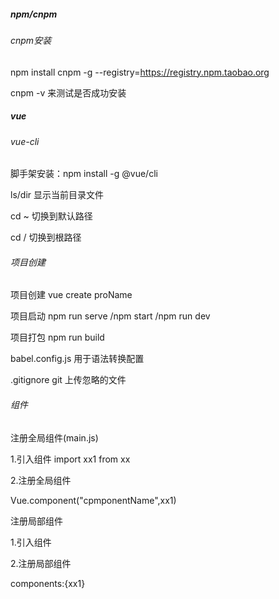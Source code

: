 ##### npm/cnpm

###### cnpm安装

npm install cnpm -g --registry=https://registry.npm.taobao.org

cnpm -v 来测试是否成功安装



##### vue

###### vue-cli

脚手架安装：npm install -g @vue/cli

ls/dir 显示当前目录文件

cd ~ 切换到默认路径

cd / 切换到根路径

###### 项目创建

项目创建 vue create proName

项目启动 npm run serve /npm start /npm run dev

项目打包 npm run build 

babel.config.js  用于语法转换配置

.gitignore  git 上传忽略的文件

###### 组件

注册全局组件(main.js)

1.引入组件 import xx1 from xx

2.注册全局组件

Vue.component("cpmponentName",xx1)

注册局部组件

1.引入组件

2.注册局部组件

components:{xx1}



